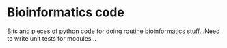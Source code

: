# Bioinformatics code
Bits and pieces of python code for doing routine bioinformatics stuff...Need to write unit tests for modules...
